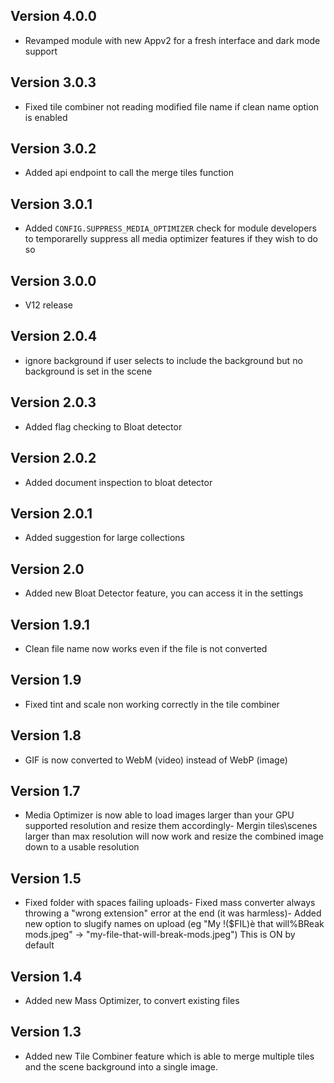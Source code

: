 ## Version 4.0.0
- Revamped module with new Appv2 for a fresh interface and dark mode support

## Version 3.0.3
- Fixed tile combiner not reading modified file name if clean name option is enabled

## Version 3.0.2
- Added api endpoint to call the merge tiles function

## Version 3.0.1
- Added `CONFIG.SUPPRESS_MEDIA_OPTIMIZER` check for module developers to temporarelly suppress all media optimizer features if they wish to do so

## Version 3.0.0
- V12 release

## Version 2.0.4
- ignore background if user selects to include the background but no background is set in the scene

## Version 2.0.3
- Added flag checking to Bloat detector

## Version 2.0.2
- Added document inspection to bloat detector

## Version 2.0.1
- Added suggestion for large collections

## Version 2.0
- Added new Bloat Detector feature, you can access it in the settings

## Version 1.9.1
- Clean file name now works even if the file is not converted

## Version 1.9
- Fixed tint and scale non working correctly in the tile combiner

## Version 1.8
- GIF is now converted to WebM (video) instead of WebP (image)

## Version 1.7
- Media Optimizer is now able to load images larger than your GPU supported resolution and resize them accordingly- Mergin tiles\scenes larger than max resolution will now work and resize the combined image down to a usable resolution

## Version 1.5
- Fixed folder with spaces failing uploads- Fixed mass converter always throwing a "wrong extension" error at the end (it was harmless)- Added new option to slugify names on upload (eg "My !($FIL)è that will%BReak mods.jpeg" -> "my-file-that-will-break-mods.jpeg") This is ON by default

## Version 1.4
- Added new Mass Optimizer, to convert existing files

## Version 1.3
- Added new Tile Combiner feature which is able to merge multiple tiles and the scene background into a single image.

